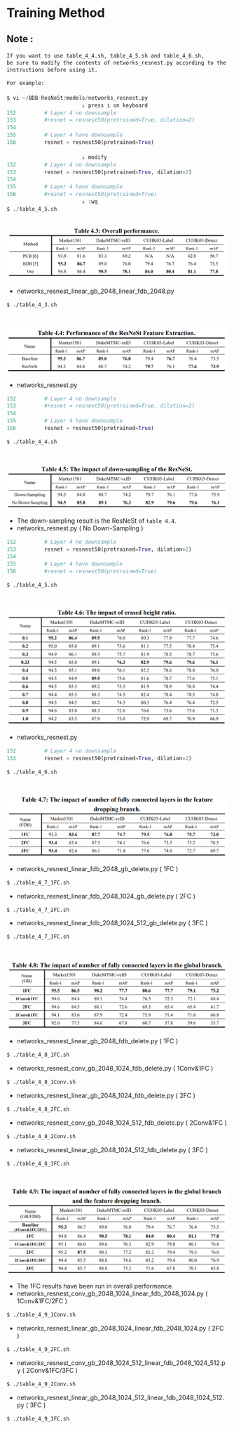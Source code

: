 # Training Method
## Note :
```
If you want to use table_4_4.sh, table_4_5.sh and table_4_6.sh, 
be sure to modify the contents of networks_resnest.py according to the instructions before using it.
```
```python
For example:

$ vi ~/BDB-ResNeSt/models/networks_resnest.py
                        ⇓ press i on keyboard
152         # Layer 4 no downsample
153         #resnet = resnest50(pretrained=True, dilation=2)
154         
155         # Layer 4 have downsample
156         resnet = resnest50(pretrained=True)
                        
                        ⇓ modify
152         # Layer 4 no downsample
153         resnet = resnest50(pretrained=True, dilation=2)
154         
155         # Layer 4 have downsample
156         #resnet = resnest50(pretrained=True)                        
                        ⇓ :wq
$ ./table_4_5.sh
```

&nbsp; 
![](doc/Overall_performance.png)

- networks_resnest_linear_gb_2048_linear_fdb_2048.py		
```bash
$ ./table_4_3.sh
```

&nbsp; 

![](doc/Performance_of_the_ResNeSt_Feature_Extraction.png)
- networks_resnest.py
```python
152         # Layer 4 no downsample
153         #resnet = resnest50(pretrained=True, dilation=2)
154         
155         # Layer 4 have downsample
156         resnet = resnest50(pretrained=True)
```
```bash
$ ./table_4_4.sh
```

&nbsp;

![](doc/The_impact_of_down-sampling_of_the_ResNeSt.png)
- The down-sampling result is the ResNeSt of `table 4.4`.
- networks_resnest.py ( No Down-Sampling )
```python
152         # Layer 4 no downsample
153         resnet = resnest50(pretrained=True, dilation=2)
154         
155         # Layer 4 have downsample
156         #resnet = resnest50(pretrained=True)
```
```bash
$ ./table_4_5.sh
```

&nbsp;

![](doc/The_impact_of_erased_height_ratio.png)
- networks_resnest.py 
```python
152         # Layer 4 no downsample
153         resnet = resnest50(pretrained=True, dilation=2)
```
```bash
$ ./table_4_6.sh
```


&nbsp;

![](doc/The_impact_of_number_of_fully_connected_layers_in_the_feature.png)
- networks_resnest_linear_fdb_2048_gb_delete.py ( 1FC )
```bash
$ ./table_4_7_1FC.sh
```
- networks_resnest_linear_fdb_2048_1024_gb_delete.py ( 2FC )
```bash
$ ./table_4_7_2FC.sh
```
- networks_resnest_linear_fdb_2048_1024_512_gb_delete.py ( 3FC )
```bash
$ ./table_4_7_3FC.sh
```


&nbsp;

![](doc/The_impact_of_number_of_fully_connected_layers_in_the_global_branch.png)
- networks_resnest_linear_gb_2048_fdb_delete.py ( 1FC )
```bash
$ ./table_4_8_1FC.sh
```

- networks_resnest_conv_gb_2048_1024_fdb_delete.py ( 1Conv&1FC )
```bash
$ ./table_4_8_1Conv.sh
```

- networks_resnest_linear_gb_2048_1024_fdb_delete.py ( 2FC )
```bash
$ ./table_4_8_2FC.sh
```

- networks_resnest_conv_gb_2048_1024_512_fdb_delete.py ( 2Conv&1FC )
```bash
$ ./table_4_8_2Conv.sh
```

- networks_resnest_linear_gb_2048_1024_512_fdb_delete.py ( 3FC )
```bash
$ ./table_4_8_3FC.sh
```

&nbsp;

![](doc/The_impact_of_number_of_fully_connected_layers_in_the_global_branch_and_the_feature_dropping_branch.png)
- The 1FC results have been run in overall performance.
- networks_resnest_conv_gb_2048_1024_linear_fdb_2048_1024.py ( 1Conv&1FC/2FC )
```bash
$ ./table_4_9_1Conv.sh
```

- networks_resnest_linear_gb_2048_1024_linear_fdb_2048_1024.py ( 2FC )
```bash
$ ./table_4_9_2FC.sh
```

- networks_resnest_conv_gb_2048_1024_512_linear_fdb_2048_1024_512.py ( 2Conv&1FC/3FC )
```bash
$ ./table_4_9_2Conv.sh
```

- networks_resnest_linear_gb_2048_1024_512_linear_fdb_2048_1024_512.py ( 3FC )
```bash
$ ./table_4_9_3FC.sh
```